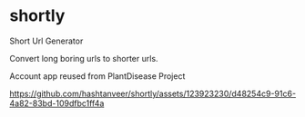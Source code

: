 # shortly
Short Url Generator

Convert long boring urls to shorter urls.

Account app reused from PlantDisease Project

https://github.com/hashtanveer/shortly/assets/123923230/d48254c9-91c6-4a82-83bd-109dfbc1ff4a
